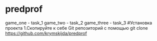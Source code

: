 # predprof

game_one - task_1
game_two - task_2
game_three - task_3
#Установка проекта
1.Скопируйте к себе Git репозиторий с помощью git clone https://github.com/krymskijda/predprof
